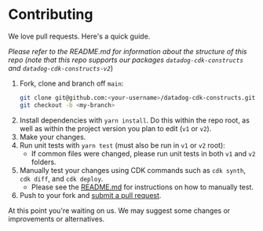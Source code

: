 # Contributing

We love pull requests. Here's a quick guide.

_Please refer to the README.md for information about the structure of this repo (note that this repo supports our packages `datadog-cdk-constructs` and `datadog-cdk-constructs-v2`_)

1. Fork, clone and branch off `main`:
    ```bash
    git clone git@github.com:<your-username>/datadog-cdk-constructs.git
    git checkout -b <my-branch>
    ```
1. Install dependencies with `yarn install`. Do this within the repo root, as well as within the project version you plan to edit (`v1` or `v2`).
1. Make your changes.
1. Run unit tests with `yarn test` (must also be run in `v1` or `v2` root):
    - If common files were changed, please run unit tests in both `v1` and `v2` folders.
1. Manually test your changes using CDK commands such as `cdk synth`, `cdk diff`, and `cdk deploy`.
    - Please see the [README.md](README.md#testing) for instructions on how to manually test.
1. Push to your fork and [submit a pull request][pr].

[pr]: https://github.com/your-username/datadog-cdk-constructs/compare/DataDog:main...main

At this point you're waiting on us. We may suggest some changes or improvements or alternatives.
